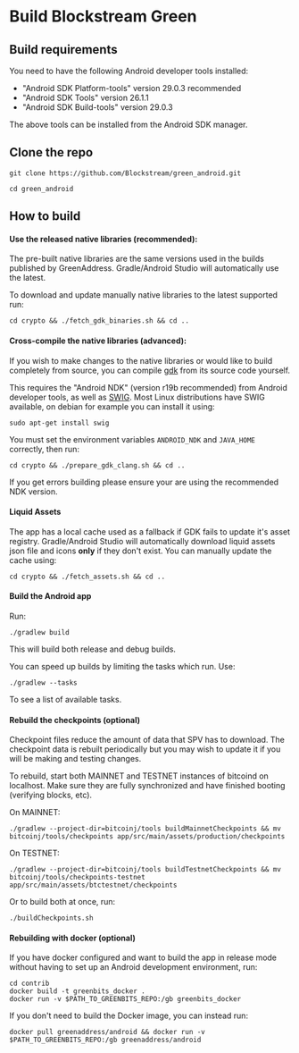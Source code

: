 # Build Blockstream Green

## Build requirements

You need to have the following Android developer tools installed:

- "Android SDK Platform-tools" version 29.0.3 recommended
- "Android SDK Tools" version 26.1.1
- "Android SDK Build-tools" version 29.0.3

The above tools can be installed from the Android SDK manager.

## Clone the repo

`git clone https://github.com/Blockstream/green_android.git`

`cd green_android`

## How to build

#### Use the released native libraries (recommended):

The pre-built native libraries are the same versions used in the builds
published by GreenAddress. Gradle/Android Studio will automatically use the latest.

To download and update manually native libraries to the latest supported run:

`cd crypto && ./fetch_gdk_binaries.sh && cd ..`

#### Cross-compile the native libraries (advanced):

If you wish to make changes to the native libraries or would like to build
completely from source, you can compile
[gdk](https://github.com/Blockstream/gdk)
from its source code yourself.

This requires the "Android NDK" (version r19b recommended) from Android
developer tools, as well as [SWIG](http://www.swig.org/). Most Linux
distributions have SWIG available, on debian for example you can install it
using:

`sudo apt-get install swig`

You must set the environment variables `ANDROID_NDK` and `JAVA_HOME`
correctly, then run:

`cd crypto && ./prepare_gdk_clang.sh && cd ..`

If you get errors building please ensure your are using the recommended NDK
version.

####  Liquid Assets

The app has a local cache used as a fallback if GDK fails to update it's asset registry.
Gradle/Android Studio will automatically download liquid assets json file and icons **only** if they don't exist.
You can manually update the cache using:

`cd crypto && ./fetch_assets.sh && cd ..`

#### Build the Android app

Run:

`./gradlew build`

This will build both release and debug builds.

You can speed up builds by limiting the tasks which run. Use:

`./gradlew --tasks`

To see a list of available tasks.

#### Rebuild the checkpoints (optional)

Checkpoint files reduce the amount of data that SPV has to download. The
checkpoint data is rebuilt periodically but you may wish to update it if
you will be making and testing changes.

To rebuild, start both MAINNET and TESTNET instances of bitcoind on
localhost. Make sure they are fully synchronized and have finished
booting (verifying blocks, etc).

On MAINNET:

`./gradlew --project-dir=bitcoinj/tools buildMainnetCheckpoints && mv bitcoinj/tools/checkpoints app/src/main/assets/production/checkpoints`


On TESTNET:

`./gradlew --project-dir=bitcoinj/tools buildTestnetCheckpoints && mv bitcoinj/tools/checkpoints-testnet app/src/main/assets/btctestnet/checkpoints`

Or to build both at once, run:

`./buildCheckpoints.sh`

#### Rebuilding with docker (optional)

If you have docker configured and want to build the app in release mode
without having to set up an Android development environment, run:

```
cd contrib
docker build -t greenbits_docker .
docker run -v $PATH_TO_GREENBITS_REPO:/gb greenbits_docker
```

If you don't need to build the Docker image, you can instead run:

`docker pull greenaddress/android && docker run -v $PATH_TO_GREENBITS_REPO:/gb greenaddress/android`
